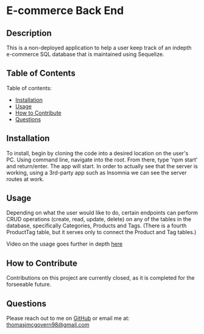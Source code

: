 # E-commerce Back End

## Description
  
 This is a non-deployed application to help a user keep track of an indepth e-commerce SQL database that is maintained using Sequelize.
  
  ## Table of Contents
  
  Table of contents:
      
  - [Installation](#installation)
  - [Usage](#usage)
  - [How to Contribute](#how-to-contribute)
  - [Questions](#questions)
      
  ## Installation
  
  To install, begin by cloning the code into a desired location on the user's PC. Using command line, navigate into the root. From there, type 'npm start' and return/enter. The app will start. In order to actually see that the server is working, using a 3rd-party app such as Insomnia we can see the server routes at work.
      
  ## Usage
  
  Depending on what the user would like to do, certain endpoints can perform CRUD operations (create, read, update, delete) on any of the tables in the database, specifically Categories, Products and Tags. (There is a fourth ProductTag table, but it serves only to connect the Product and Tag tables.)
  
  Video on the usage goes further in depth [here](https://drive.google.com/file/d/1bofE-WjbI7QYtQGBv7cc1878BYrxW8gG/view)
  
  ## How to Contribute
      
  Contributions on this project are currently closed, as it is completed for the forseeable future.
  
  ## Questions
  
  Please reach out to me on [GitHub](https://github.com/TMcG1998)
  or email me at: thomasjmcgovern98@gmail.com
